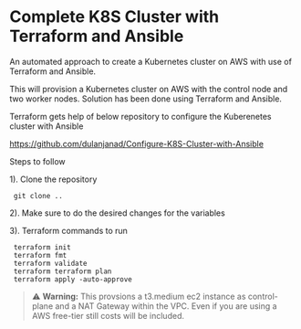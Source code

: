 # Complete K8S Cluster with Terraform and Ansible
 An automated approach to create a Kubernetes cluster on AWS with use of Terraform and Ansible.

This will provision a Kubernetes cluster on AWS with the control node and two worker nodes. Solution has been done using Terraform and Ansible.

Terraform gets help of below repository to configure the Kuberenetes cluster with Ansible
 
https://github.com/dulanjanad/Configure-K8S-Cluster-with-Ansible

Steps to follow

1). Clone the repository

     git clone ..
     
2). Make sure to do the desired changes for the variables

3). Terraform commands to run
   
     terraform init
     terraform fmt
     terraform validate
     terraform terraform plan
     terraform apply -auto-approve
     
> :warning: **Warning:** This provsions a t3.medium ec2 instance as control-plane and a NAT Gateway within the VPC. Even if you are using a AWS free-tier still costs will be included.
